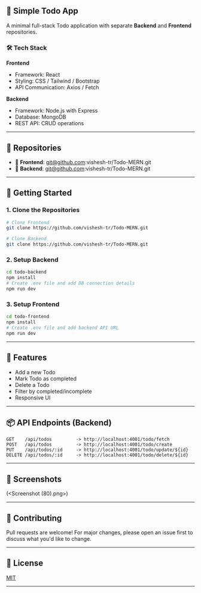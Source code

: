 ## 📝 Simple Todo App

A minimal full-stack Todo application with separate **Backend** and **Frontend** repositories.

### 🛠 Tech Stack

**Frontend**  
- Framework: React 
- Styling: CSS / Tailwind / Bootstrap
- API Communication: Axios / Fetch

**Backend**  
- Framework: Node.js with Express 
- Database: MongoDB 
- REST API: CRUD operations

---

## 📂 Repositories

- 🔗 **Frontend**: git@github.com:vishesh-tr/Todo-MERN.git
- 🔗 **Backend**: git@github.com:vishesh-tr/Todo-MERN.git

---

## 🚀 Getting Started

### 1. Clone the Repositories

```bash
# Clone Frontend
git clone https://github.com/vishesh-tr/Todo-MERN.git

# Clone Backend
git clone https://github.com/vishesh-tr/Todo-MERN.git
```

### 2. Setup Backend

```bash
cd todo-backend
npm install
# Create .env file and add DB connection details
npm run dev
```

### 3. Setup Frontend

```bash
cd todo-frontend
npm install
# Create .env file and add backend API URL
npm run dev 
```

---

## 🔧 Features

- Add a new Todo
- Mark Todo as completed
- Delete a Todo
- Filter by completed/incomplete
- Responsive UI

---

## 📦 API Endpoints (Backend)

```
GET    /api/todos         -> http://localhost:4001/todo/fetch 
POST   /api/todos         -> http://localhost:4001/todo/create  
PUT    /api/todos/:id     -> http://localhost:4001/todo/update/${id} 
DELETE /api/todos/:id     -> http://localhost:4001/todo/delete/${id}
```

---

## 📸 Screenshots

(<Screenshot (80).png>)

---

## 🙌 Contributing

Pull requests are welcome! For major changes, please open an issue first to discuss what you'd like to change.

---

## 📄 License

[MIT](LICENSE)

---
